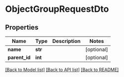 # ObjectGroupRequestDto

## Properties
Name | Type | Description | Notes
------------ | ------------- | ------------- | -------------
**name** | **str** |  | [optional] 
**parent_id** | **int** |  | [optional] 

[[Back to Model list]](../README.md#documentation-for-models) [[Back to API list]](../README.md#documentation-for-api-endpoints) [[Back to README]](../README.md)


